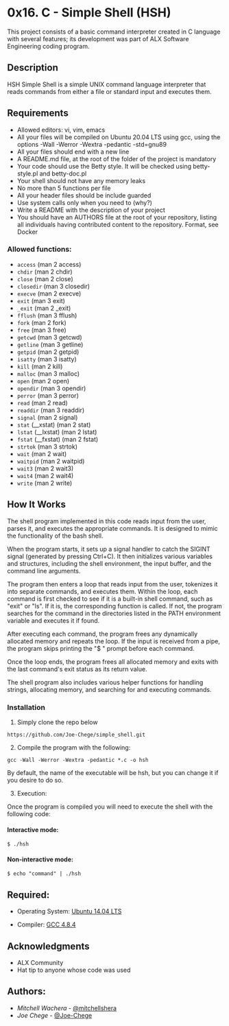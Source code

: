 # 0x16. C - Simple Shell (HSH)
This project consists of a basic command interpreter created in C language with several features; its development was part of ALX Software Engineering coding program.

## Description
HSH Simple Shell is a simple UNIX command language interpreter that reads commands from either a file or standard input and executes them.

## Requirements
- Allowed editors: vi, vim, emacs
- All your files will be compiled on Ubuntu 20.04 LTS using gcc, using the options -Wall -Werror -Wextra -pedantic -std=gnu89
- All your files should end with a new line
- A README.md file, at the root of the folder of the project is mandatory
- Your code should use the Betty style. It will be checked using betty-style.pl and betty-doc.pl
- Your shell should not have any memory leaks
- No more than 5 functions per file
- All your header files should be include guarded
- Use system calls only when you need to (why?)
- Write a README with the description of your project
- You should have an AUTHORS file at the root of your repository, listing all individuals having contributed content to the repository. Format, see Docker

### Allowed functions: 
-   `access` (man 2 access)
-   `chdir` (man 2 chdir)
-   `close` (man 2 close)
-   `closedir` (man 3 closedir)
-   `execve` (man 2 execve)
-   `exit` (man 3 exit)
-   `_exit` (man 2 _exit)
-   `fflush` (man 3 fflush)
-   `fork` (man 2 fork)
-   `free` (man 3 free)
-   `getcwd` (man 3 getcwd)
-   `getline` (man 3 getline)
-   `getpid` (man 2 getpid)
-   `isatty` (man 3 isatty)
-   `kill` (man 2 kill)
-   `malloc` (man 3 malloc)
-   `open` (man 2 open)
-   `opendir` (man 3 opendir)
-   `perror` (man 3 perror)
-   `read` (man 2 read)
-   `readdir` (man 3 readdir)
-   `signal` (man 2 signal)
-   `stat` (__xstat) (man 2 stat)
-   `lstat` (__lxstat) (man 2 lstat)
-   `fstat` (__fxstat) (man 2 fstat)
-   `strtok` (man 3 strtok)
-   `wait` (man 2 wait)
-   `waitpid` (man 2 waitpid)
-   `wait3` (man 2 wait3)
-   `wait4` (man 2 wait4)
-   `write` (man 2 write)

## How It Works

The shell program implemented in this code reads input from the user, parses it, and executes the appropriate commands. It is designed to mimic the functionality of the bash shell. 

When the program starts, it sets up a signal handler to catch the SIGINT signal (generated by pressing Ctrl+C). It then initializes various variables and structures, including the shell environment, the input buffer, and the command line arguments.

The program then enters a loop that reads input from the user, tokenizes it into separate commands, and executes them. Within the loop, each command is first checked to see if it is a built-in shell command, such as "exit" or "ls". If it is, the corresponding function is called. If not, the program searches for the command in the directories listed in the PATH environment variable and executes it if found.

After executing each command, the program frees any dynamically allocated memory and repeats the loop. If the input is received from a pipe, the program skips printing the "$ " prompt before each command.

Once the loop ends, the program frees all allocated memory and exits with the last command's exit status as its return value.

The shell program also includes various helper functions for handling strings, allocating memory, and searching for and executing commands.


### Installation
1. Simply clone the repo below 

```
https://github.com/Joe-Chege/simple_shell.git
```
2. Compile the program with the following:

```
gcc -Wall -Werror -Wextra -pedantic *.c -o hsh
```
By default, the name of the executable will be hsh, but you can change it if you desire to do so.

3. Execution:

Once the program is compiled you will need to execute the shell with the following code:


#### Interactive mode:
```
$ ./hsh
```

#### Non-interactive mode:
```
$ echo "command" | ./hsh
```
## Required:

* Operating System: [Ubuntu 14.04 LTS](http://releases.ubuntu.com/14.04/)

* Compiler: [GCC 4.8.4](https://gcc.gnu.org/gcc-4.8/)


## Acknowledgments

- ALX Community
- Hat tip to anyone whose code was used

## Authors:

- *Mitchell Wachera* - [@mitchellshera](https://github.com/mitchellshera) 
- *Joe Chege*  - [@Joe-Chege](https://github.com/joechege)
